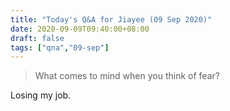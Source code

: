 ```yaml
---
title: "Today's Q&A for Jiayee (09 Sep 2020)"
date: 2020-09-09T09:40:00+08:00
draft: false
tags: ["qna","09-sep"]
---
```

> What comes to mind when you think of fear?

Losing my job.
